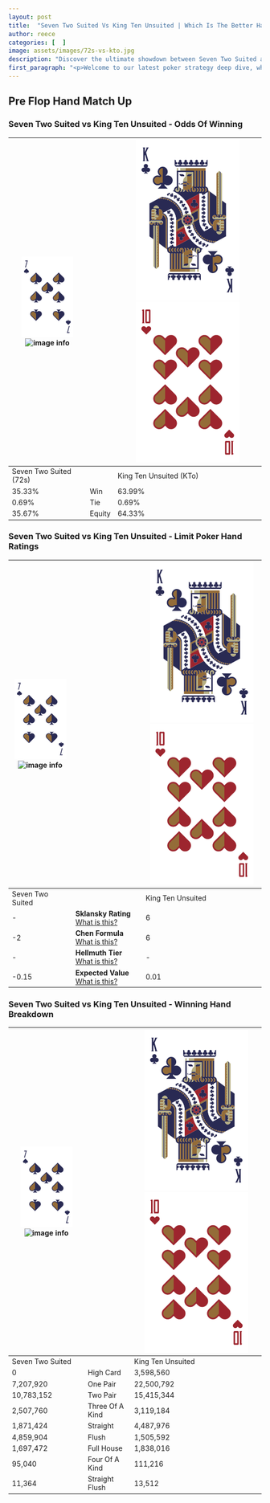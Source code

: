 ```yaml
---
layout: post
title:  "Seven Two Suited Vs King Ten Unsuited | Which Is The Better Hand In Poker? A Complete Guide"
author: reece
categories: [  ]
image: assets/images/72s-vs-kto.jpg
description: "Discover the ultimate showdown between Seven Two Suited and King Ten Unsuited in poker! Uncover the odds, strategies, and scenarios where one hand triumphs over the other. Get ready to up your poker game with this thrilling analysis."
first_paragraph: "<p>Welcome to our latest poker strategy deep dive, where we're pitting two distinct hands against each other in a high-stakes showdown: Seven Two Suited vs King Ten Unsuited.</p><p>In the dynamic world of poker, every decision counts, and knowing which hand holds the upper hand is key to your success at the table.</p><p>In this article, we'll dissect these two hands, explore the scenarios where one dominates the other, and equip you with the knowledge to make strategic choices that can tip the odds in your favor.</p><p>Get ready to unravel the intriguing dynamics of these poker hands and elevate your game to new heights.</p>"
---
```




[comment]: # (sp0)

## Pre Flop Hand Match Up

<div class="table hand-ratings" markdown="1"> 



### Seven Two Suited vs King Ten Unsuited - Odds Of Winning


    
| ![image info](assets/images/hand1/7.png) ![image info](assets/images/hand1/2s.png) |  | ![image info](assets/images/hand2/K.png) ![image info](assets/images/hand2/To.png) |
| -------- | -------- | -------- |
| Seven Two Suited (72s) |  | King Ten Unsuited (KTo) |
| 35.33% | Win | 63.99% |
| 0.69% | Tie | 0.69% |
| 35.67% | Equity | 64.33% |




[comment]: # (sp1)



### Seven Two Suited vs King Ten Unsuited - Limit Poker Hand Ratings


    
| ![image info](assets/images/hand1/7.png) ![image info](assets/images/hand1/2s.png) |  | ![image info](assets/images/hand2/K.png) ![image info](assets/images/hand2/To.png) |
| -------- | -------- | -------- |
| Seven Two Suited |  | King Ten Unsuited |
| - | **Sklansky Rating** [What is this?](/sklansky-rating-explained) | 6 |
| -2 | **Chen Formula** [What is this?](/chen-formula-explained) | 6 |
| - | **Hellmuth Tier** [What is this?](/Hellmuth-tier-explained) | - |
| -0.15 | **Expected Value** [What is this?](/expected-value-explained) | 0.01 |




[comment]: # (sp2)



### Seven Two Suited vs King Ten Unsuited - Winning Hand Breakdown


    
| ![image info](assets/images/hand1/7.png) ![image info](assets/images/hand1/2s.png) |  | ![image info](assets/images/hand2/K.png) ![image info](assets/images/hand2/To.png) |
| -------- | -------- | -------- |
| Seven Two Suited |  | King Ten Unsuited |
| 0 | High Card | 3,598,560 |
| 7,207,920 | One Pair | 22,500,792 |
| 10,783,152 | Two Pair | 15,415,344 |
| 2,507,760 | Three Of A Kind | 3,119,184 |
| 1,871,424 | Straight | 4,487,976 |
| 4,859,904 | Flush | 1,505,592 |
| 1,697,472 | Full House | 1,838,016 |
| 95,040 | Four Of A Kind | 111,216 |
| 11,364 | Straight Flush | 13,512 |




[comment]: # (sp3)



</div>

[comment]: # (sp4)



[comment]: # (sp5)

